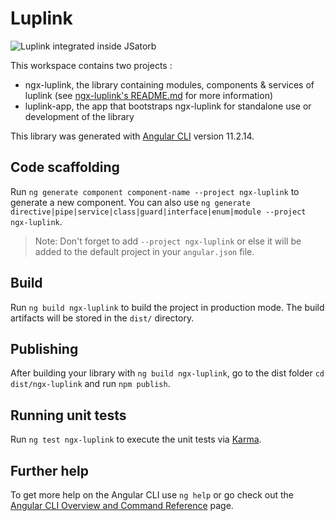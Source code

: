 # Luplink

![Luplink integrated inside JSatorb](./luplink.gif)

This workspace contains two projects :
  - ngx-luplink, the library containing modules, components & services of luplink (see [ngx-luplink's README.md](./projects/ngx-luplink/README.md) for more information)
  - luplink-app, the app that bootstraps ngx-luplink for standalone use or development of the library

This library was generated with [Angular CLI](https://github.com/angular/angular-cli) version 11.2.14.

## Code scaffolding

Run `ng generate component component-name --project ngx-luplink` to generate a new component. You can also use `ng generate directive|pipe|service|class|guard|interface|enum|module --project ngx-luplink`.

> Note: Don't forget to add `--project ngx-luplink` or else it will be added to the default project in your `angular.json` file. 

## Build

Run `ng build ngx-luplink` to build the project in production mode. The build artifacts will be stored in the `dist/` directory.


## Publishing

After building your library with `ng build ngx-luplink`, go to the dist folder `cd dist/ngx-luplink` and run `npm publish`.

## Running unit tests

Run `ng test ngx-luplink` to execute the unit tests via [Karma](https://karma-runner.github.io).

## Further help

To get more help on the Angular CLI use `ng help` or go check out the [Angular CLI Overview and Command Reference](https://angular.io/cli) page.
